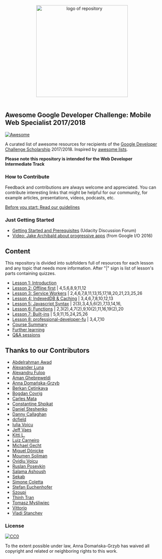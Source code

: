 <p align="center">
  <br>
  <img width="300" src="./awesome_gmws_logo.png" alt="logo of repository">
  <br>
  <br>
</p>

## Awesome Google Developer Challenge: Mobile Web Specialist 2017/2018
[![Awesome](https://awesome.re/badge.svg)](https://awesome.re)

A curated list of awesome resources for recipients of the [Google Developer Challenge Scholarship](https://www.udacity.com/google-scholarships) 2017/2018.
Inspired by [awesome lists](https://github.com/sindresorhus/awesome).

**Please note this repository is intended for the Web Developer Intermediate Track**

### How to Contribute

Feedback and contributions are always welcome and appreciated.
You can contribute interesting links that might be helpful for our community, for example articles, presentations, videos, podcasts, etc.

[Before you start: Read our guidelines](contributing.md)

### Just Getting Started

- [Getting Started and Prerequisites](https://discussions.udacity.com/t/getting-started-and-prerequisites/418485?u=haitec) (Udacity Discussion Forum)
- [Video: Jake Archibald about progressive apps](https://www.youtube.com/watch?v=cmGr0RszHc8) (from Google I/O 2016)

## Content

This repository is divided into subfolders full of resources for each lesson and any topic that needs more information.
After "|" sign is list of lesson's parts containing quizzes.

* [Lesson 1: Introduction](introduction/README.md)
* [Lesson 2: Offline first](offlineFirst/README.md) | 4,5,6,8,9,11,12
* [Lesson 3: Service Workers](serviceWorker/README.md) | 2,4,6,7,8,11,13,15,17,18,20,21,23,25,26
* [Lesson 4: IndexedDB & Caching](indexedDB/README.md) | 3,4,6,7,8,10,12,13
* [Lesson 5: Javascript Syntax](javascriptSyntax/README.md) | 2(3),3,4,5,6(2),7,13,14,16,
* [Lesson 6: Functions](functions/README.md) | 2,3(2),4,7(2),9,10(2),11,16,19(2),20
* [Lesson 7: Built-ins](built-ins/README.md) | 5,9,11,15,24,25,26
* [Lesson 8: professional-developer-fu](professional-developer-fu/README.md) | 3,4,7,10
* [Course Summary](courseSummary/README.md)
* [Further learning](furtherLearning/README.md)
* [Q&A sessions](ama-sessions/README.md)

## Thanks to our Contributors

* [Abdelrahman Awad](https://github.com/logaretm)
* [Alexander Luna](https://github.com/Mycroft1891)
* [Alexandru Fulop](https://github.com/alexandrufulop)
* [Aman Ghebreweldi](https://github.com/Agheb)
* [Anna Domańska-Grzyb](https://github.com/DomanskaGrzyb)
* [Berkan Cetinkaya](https://github.com/Berc21)
* [Bogdan Covrig](https://github.com/bogdaaamn)
* [Carles Mata](https://github.com/cmmata)
* [Constantine Shpikat](https://github.com/kshpikat)
* [Daniel Steshenko](https://github.com/Dan-Ste)
* [Danny Callaghan](https://github.com/dannycallaghan)
* [dcfield](https://github.com/dcfield)
* [Iulia Voicu](https://github.com/Sugahzor)
* [Jeff Vaes](https://github.com/jvaes)
* [Kitti L.](https://github.com/Kiaaz)
* [Luiz Carneiro](https://github.com/luuizpaulo)
* [Michael Gecht](https://github.com/mimischi)
* [Miguel Dönicke](https://github.com/Haitec)
* [Moumen Soliman](https://github.com/moumen-soliman)
* [Ovidiu Voicu](https://github.com/odv)
* [Ruslan Posevkin](https://github.com/RusPosevkin)
* [Salama Ashoush](https://github.com/salamaashoush)
* [Sekab](https://github.com/amrtaher1234)
* [Simone Coletta](https://github.com/Collets)
* [Stefan Euchenhofer](https://github.com/euchenhofer)
* [Szoupi](https://github.com/szoupi)
* [Thinh Tran](https://github.com/PewhProgrammer)
* [Tomasz Myśliwiec](https://github.com/tomekmy)
* [Vittorio](https://github.com/vee-mo)
* [Vladi Stanchev](https://github.com/vladi-stanchev)

### License

[![CC0](http://mirrors.creativecommons.org/presskit/buttons/88x31/svg/cc-zero.svg)](https://creativecommons.org/publicdomain/zero/1.0/)

To the extent possible under law, Anna Domańska-Grzyb has waived all copyright and related or neighboring rights to this work.
